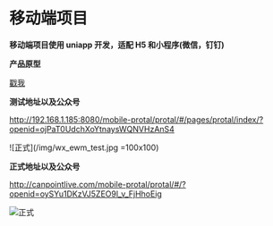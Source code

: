 # 移动端项目

**<p class="main-color">移动端项目使用 uniapp 开发，适配 H5 和小程序(微信，钉钉)</p>**

**产品原型**

[戳我](http://192.168.1.219:8080/) <i class="fa fa-link"></i>

**测试地址以及公众号**

http://192.168.1.185:8080/mobile-protal/protal/#/pages/protal/index/?openid=ojPaT0UdchXoYtnaysWQNVHzAnS4

![正式](/img/wx_ewm_test.jpg =100x100)

**正式地址以及公众号**

http://canpointlive.com/mobile-protal/protal/#/?openid=oySYu1DKzVJ5ZEO9l_v_FjHhoEig

![正式](/img/wx_ewm_prod.jpg)
